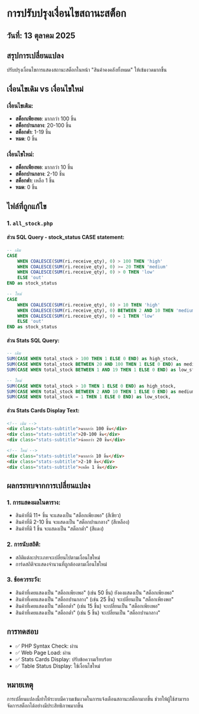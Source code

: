 # การปรับปรุงเงื่อนไขสถานะสต็อก

## วันที่: 13 ตุลาคม 2025

## สรุปการเปลี่ยนแปลง
ปรับปรุงเงื่อนไขการแสดงสถานะสต็อกในหน้า "สินค้าคงคลังทั้งหมด" ให้เข้มงวดมากขึ้น

## เงื่อนไขเดิม vs เงื่อนไขใหม่

### เงื่อนไขเดิม:
- **สต็อกเพียงพอ**: มากกว่า 100 ชิ้น 
- **สต็อกปานกลาง**: 20-100 ชิ้น
- **สต็อกต่ำ**: 1-19 ชิ้น
- **หมด**: 0 ชิ้น

### เงื่อนไขใหม่:
- **สต็อกเพียงพอ**: มากกว่า 10 ชิ้น
- **สต็อกปานกลาง**: 2-10 ชิ้น  
- **สต็อกต่ำ**: เหลือ 1 ชิ้น
- **หมด**: 0 ชิ้น

## ไฟล์ที่ถูกแก้ไข

### 1. `all_stock.php`

#### ส่วน SQL Query - stock_status CASE statement:
```sql
-- เดิม
CASE 
    WHEN COALESCE(SUM(ri.receive_qty), 0) > 100 THEN 'high'
    WHEN COALESCE(SUM(ri.receive_qty), 0) >= 20 THEN 'medium' 
    WHEN COALESCE(SUM(ri.receive_qty), 0) > 0 THEN 'low'
    ELSE 'out'
END as stock_status

-- ใหม่
CASE 
    WHEN COALESCE(SUM(ri.receive_qty), 0) > 10 THEN 'high'
    WHEN COALESCE(SUM(ri.receive_qty), 0) BETWEEN 2 AND 10 THEN 'medium' 
    WHEN COALESCE(SUM(ri.receive_qty), 0) = 1 THEN 'low'
    ELSE 'out'
END as stock_status
```

#### ส่วน Stats SQL Query:
```sql
-- เดิม
SUM(CASE WHEN total_stock > 100 THEN 1 ELSE 0 END) as high_stock,
SUM(CASE WHEN total_stock BETWEEN 20 AND 100 THEN 1 ELSE 0 END) as medium_stock,  
SUM(CASE WHEN total_stock BETWEEN 1 AND 19 THEN 1 ELSE 0 END) as low_stock,

-- ใหม่
SUM(CASE WHEN total_stock > 10 THEN 1 ELSE 0 END) as high_stock,
SUM(CASE WHEN total_stock BETWEEN 2 AND 10 THEN 1 ELSE 0 END) as medium_stock,  
SUM(CASE WHEN total_stock = 1 THEN 1 ELSE 0 END) as low_stock,
```

#### ส่วน Stats Cards Display Text:
```html
<!-- เดิม -->
<div class="stats-subtitle">มากกว่า 100 ชิ้น</div>
<div class="stats-subtitle">20-100 ชิ้น</div>
<div class="stats-subtitle">น้อยกว่า 20 ชิ้น</div>

<!-- ใหม่ -->
<div class="stats-subtitle">มากกว่า 10 ชิ้น</div>
<div class="stats-subtitle">2-10 ชิ้น</div>
<div class="stats-subtitle">เหลือ 1 ชิ้น</div>
```

## ผลกระทบจากการเปลี่ยนแปลง

### 1. การแสดงผลในตาราง:
- สินค้าที่มี 11+ ชิ้น จะแสดงเป็น "สต็อกเพียงพอ" (สีเขียว)
- สินค้าที่มี 2-10 ชิ้น จะแสดงเป็น "สต็อกปานกลาง" (สีเหลือง)
- สินค้าที่มี 1 ชิ้น จะแสดงเป็น "สต็อกต่ำ" (สีแดง)

### 2. การนับสถิติ:
- สถิติแต่ละประเภทจะเปลี่ยนไปตามเงื่อนไขใหม่
- การ์ดสถิติจะแสดงจำนวนที่ถูกต้องตามเงื่อนไขใหม่

### 3. ข้อควรระวัง:
- สินค้าที่เคยแสดงเป็น "สต็อกเพียงพอ" (เช่น 50 ชิ้น) ยังคงแสดงเป็น "สต็อกเพียงพอ"
- สินค้าที่เคยแสดงเป็น "สต็อกปานกลาง" (เช่น 25 ชิ้น) จะเปลี่ยนเป็น "สต็อกเพียงพอ"
- สินค้าที่เคยแสดงเป็น "สต็อกต่ำ" (เช่น 15 ชิ้น) จะเปลี่ยนเป็น "สต็อกเพียงพอ"
- สินค้าที่เคยแสดงเป็น "สต็อกต่ำ" (เช่น 5 ชิ้น) จะเปลี่ยนเป็น "สต็อกปานกลาง"

## การทดสอบ
- ✅ PHP Syntax Check: ผ่าน
- ✅ Web Page Load: ผ่าน
- ✅ Stats Cards Display: ปรับข้อความเรียบร้อย
- ✅ Table Status Display: ใช้เงื่อนไขใหม่

## หมายเหตุ
การเปลี่ยนแปลงนี้ทำให้ระบบมีความเข้มงวดในการแจ้งเตือนสถานะสต็อกมากขึ้น ช่วยให้ผู้ใช้สามารถจัดการสต็อกได้อย่างมีประสิทธิภาพมากขึ้น